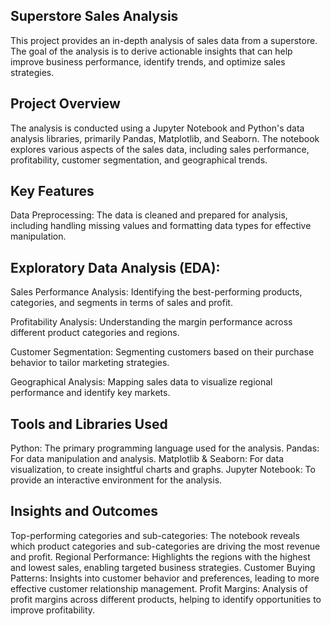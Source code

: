 ## Superstore Sales Analysis
This project provides an in-depth analysis of sales data from a superstore. The goal of the analysis is to derive actionable insights that can help improve business performance, identify trends, and optimize sales strategies.

## Project Overview
The analysis is conducted using a Jupyter Notebook and Python's data analysis libraries, primarily Pandas, Matplotlib, and Seaborn. The notebook explores various aspects of the sales data, including sales performance, profitability, customer segmentation, and geographical trends.

## Key Features
Data Preprocessing: The data is cleaned and prepared for analysis, including handling missing values and formatting data types for effective manipulation.

## Exploratory Data Analysis (EDA):
Sales Performance Analysis: Identifying the best-performing products, categories, and segments in terms of sales and profit.

Profitability Analysis: Understanding the margin performance across different product categories and regions.

Customer Segmentation: Segmenting customers based on their purchase behavior to tailor marketing strategies.

Geographical Analysis: Mapping sales data to visualize regional performance and identify key markets.

## Tools and Libraries Used
Python: The primary programming language used for the analysis.
Pandas: For data manipulation and analysis.
Matplotlib & Seaborn: For data visualization, to create insightful charts and graphs.
Jupyter Notebook: To provide an interactive environment for the analysis.

## Insights and Outcomes
Top-performing categories and sub-categories: The notebook reveals which product categories and sub-categories are driving the most revenue and profit.
Regional Performance: Highlights the regions with the highest and lowest sales, enabling targeted business strategies.
Customer Buying Patterns: Insights into customer behavior and preferences, leading to more effective customer relationship management.
Profit Margins: Analysis of profit margins across different products, helping to identify opportunities to improve profitability.
